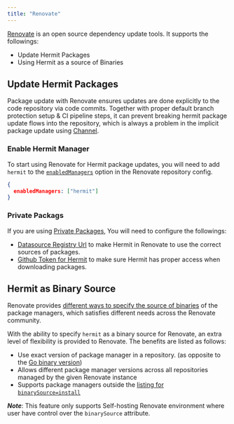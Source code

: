 ```yaml
---
title: "Renovate"
---
```


[Renovate](https://docs.renovatebot.com/) is an open source dependency update tools. It supports the followings:

* Update Hermit Packages
* Using Hermit as a source of Binaries

## Update Hermit Packages

Package update with Renovate ensures updates are done explicitly to the code repository via code commits. Together with proper default branch protection setup & CI pipeline steps, it can prevent breaking hermit package update flows into the repository, which is always a problem in the implicit package update using [Channel](../updates).

### Enable Hermit Manager

To start using Renovate for Hermit package updates, you will need to add `hermit` to the [`enabledManagers`](https://docs.renovatebot.com/configuration-options/#enabledmanagers) option in the Renovate repository config.

```json
{
  enabledManagers: ["hermit"]
}

```

### Private Packags

If you are using [Private Packages](../../packaging/private), You will need to configure the followings:

* [Datasource Registry Url](https://docs.renovatebot.com/modules/datasource/#hermit-datasource) to make Hermit in Renovate to use the correct sources of packages.
* [Github Token for Hermit](https://docs.renovatebot.com/modules/manager/hermit/#additional-information) to make sure Hermit has proper access when downloading packages.

## Hermit as Binary Source
Renovate provides [different ways to specify the source of binaries](https://docs.renovatebot.com/self-hosted-configuration/#binarysource) of the package managers, which satisfies different needs across the Renovate community. 

With the ability to specify `hermit` as a binary source for Renovate, an extra level of flexibility is provided to Renovate. The benefits are listed as follows:

* Use exact version of package manager in a repository. (as opposite to the [Go binary version](https://docs.renovatebot.com/golang/#go-binary-version))
* Allows different package manager versions across all repositories managed by the given Renovate instance
* Supports package managers outside the [listing for `binarySource=install`](https://docs.renovatebot.com/self-hosted-configuration/#binarysource)


***Note***: This feature only supports Self-hosting Renovate environment where user have control over the `binarySource` attribute.


